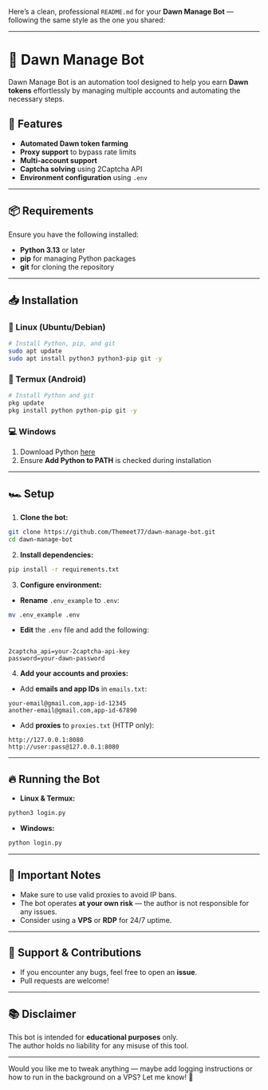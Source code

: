Here’s a clean, professional `README.md` for your **Dawn Manage Bot** — following the same style as the one you shared:  

---

# 🌅 Dawn Manage Bot

Dawn Manage Bot is an automation tool designed to help you earn **Dawn tokens** effortlessly by managing multiple accounts and automating the necessary steps.  

## 🚀 Features
- **Automated Dawn token farming**  
- **Proxy support** to bypass rate limits  
- **Multi-account support**  
- **Captcha solving** using 2Captcha API  
- **Environment configuration** using `.env`  

---

## 📦 Requirements

Ensure you have the following installed:  

- **Python 3.13** or later  
- **pip** for managing Python packages  
- **git** for cloning the repository  

---

## 📥 Installation

### 🐧 Linux (Ubuntu/Debian)
```bash
# Install Python, pip, and git
sudo apt update
sudo apt install python3 python3-pip git -y
```

### 📱 Termux (Android)
```bash
# Install Python and git
pkg update
pkg install python python-pip git -y
```

### 💻 Windows
1. Download Python [here](https://www.python.org/ftp/python/3.13.0/python-3.13.0-amd64.exe)  
2. Ensure **Add Python to PATH** is checked during installation  

---

## 🏎️ Setup

1. **Clone the bot:**
```bash
git clone https://github.com/Themeet77/dawn-manage-bot.git
cd dawn-manage-bot
```

2. **Install dependencies:**
```bash
pip install -r requirements.txt
```

3. **Configure environment:**
- **Rename** `.env_example` to `.env`:
```bash
mv .env_example .env
```

- **Edit** the `.env` file and add the following:
```plaintext

2captcha_api=your-2captcha-api-key
password=your-dawn-password
```

4. **Add your accounts and proxies:**
- Add **emails and app IDs** in `emails.txt`:
```plaintext
your-email@gmail.com,app-id-12345
another-email@gmail.com,app-id-67890
```

- Add **proxies** to `proxies.txt` (HTTP only):
```plaintext
http://127.0.0.1:8080
http://user:pass@127.0.0.1:8080
```

---

## 🔥 Running the Bot

- **Linux & Termux:**
```bash
python3 login.py
```

- **Windows:**
```bash
python login.py
```

---

## 📌 Important Notes

- Make sure to use valid proxies to avoid IP bans.  
- The bot operates **at your own risk** — the author is not responsible for any issues.  
- Consider using a **VPS** or **RDP** for 24/7 uptime.  

---

## 🤝 Support & Contributions

- If you encounter any bugs, feel free to open an **issue**.  
- Pull requests are welcome!  

---

## 📚 Disclaimer

This bot is intended for **educational purposes** only.  
The author holds no liability for any misuse of this tool.  

---

Would you like me to tweak anything — maybe add logging instructions or how to run in the background on a VPS? Let me know! 🚀
